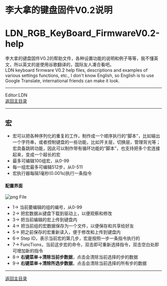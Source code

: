 ﻿李大拿的键盘固件V0.2说明
=====================
LDN_RGB_KeyBoard_FirmwareV0.2-help
=====================
李大拿的键盘固件V0.2的帮助文件，各种设置功能的说明和例子等等，我不懂英文，所以英文的是使用谷歌翻译的，国际友人凑合看吧。<br>
LDN keyboard firmware V0.2 help files, descriptions and examples of various settings functions, etc., I don't know English, so English is to use Google Translate, international friends can make it look.
****
Editor:LDN<br>
[返回主目录](https://github.com/lswhome/LDN_RGB_KeyBoard_FirmwareV0.2-help "点击返回")
****
## 宏
   * 宏可以把各种序列化的重复的工作，制作成一个顺序执行的“脚本”，比如输出一个字符串，或者控制键盘的一些功能，比如开关层，切换层，管理背光等；宏具备跳转功能，因此可以制作带有循环功能的“脚本”，也支持把多个宏连接起来，变成一个超长的宏
   * 最多可编辑100组宏，从0-99
   * 每一组宏最多可编辑512步，从0-511
   * 宏执行器每隔1毫秒(0.001s)执行一条指令
   #### 配置界面
   ![png File](https://github.com/lswhome/LDN_RGB_KeyBoard_FirmwareV0.2-help/blob/master/Macro/Macro_Manager.png)
   * 1-> 当前要编辑的组的编号，从0-99
   * 2-> 把宏数据从键盘下载到驱动上，以便观察和修改
   * 3-> 把当前编辑的宏上传到键盘内
   * 4-> 把当前组的宏数据保存为一个文件，以便保存和共享给好友
   * 5-> 把之前保存的宏重新读入，便于修改和上传到键盘内
   * 6-> Step ID，表示当前宏的第几步，宏是按照一步一条指令执行的
   * 7-> FuncTions，当前这步宏的命令，双击即可重新选择指令，双击空白处即可增加新的指令
   * 8-> **右键菜单->清除当前步数据**，点击会清除当前选择的步的数据
   * 9-> **右键菜单->清除所选步数据**，点击会清除当前选择的所有步的数据
   ****
   [返回主目录](https://github.com/lswhome/LDN_RGB_KeyBoard_FirmwareV0.2-help "点击返回")
